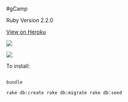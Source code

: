 #gCamp

Ruby Version 2.2.0

[View on Heroku](https://guarded-everglades-5530.herokuapp.com/)

<a href="https://codeclimate.com/github/Jessica-Koch/gCamp-Jessica-Koch"><img src="https://codeclimate.com/github/Jessica-Koch/gCamp-Jessica-Koch/badges/gpa.svg" /></a>

<img src="https://travis-ci.org/Jessica-Koch/gCamp-Jessica-Koch.svg?branch=master"/>

To install:

```

bundle

rake db:create rake db:migrate rake db:seed


